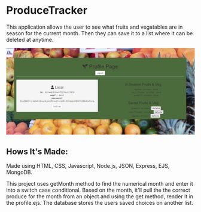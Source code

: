 # ProduceTracker

This application allows the user to see what fruits and vegatables are in season for the current month. Then they can save it to a list
where it can be deleted at anytime.

![screenshot](https://raw.githubusercontent.com/KristoferWhitfield/ProduceTracker/main/screen.JPG)

## Hows It's Made:

Made using HTML, CSS, Javascript, Node.js, JSON, Express, EJS, MongoDB.

This project uses getMonth method to find the numerical month and enter it into a switch case conditional. Based on the month, it'll pull the the correct
produce for the month from an object and using the get method, render it in the profile.ejs. The database stores the users saved choices on another list. 

